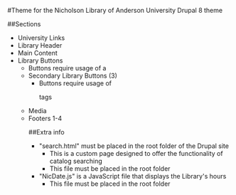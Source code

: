 #Theme for the Nicholson Library of Anderson University
Drupal 8 theme

##Sections
* University Links
* Library Header
* Main Content
* Library Buttons
  * Buttons require usage of a <table>
* Secondary Library Buttons (3)
  * Buttons require usage of <p> tags
* Media
* Footers 1-4

##Extra info
* "search.html" must be placed in the root folder of the Drupal site
  * This is a custom page designed to offer the functionality of catalog searching
  * This file must be placed in the root folder
* "NicDate.js" is a JavaScript file that displays the Library's hours
  * This file must be placed in the root folder